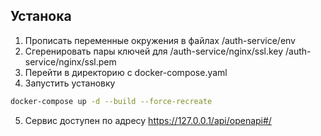 ## Устанока

1. Прописать переменные окружения в файлах /auth-service/env
2. Сгеренировать пары ключей для /auth-service/nginx/ssl.key /auth-service/nginx/ssl.pem
3. Перейти в директорию с docker-compose.yaml
4. Запустить установку
```bash
docker-compose up -d --build --force-recreate
```
5. Сервис доступен по адресу https://127.0.0.1/api/openapi#/
